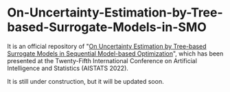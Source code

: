 # On-Uncertainty-Estimation-by-Tree-based-Surrogate-Models-in-SMO

It is an official repository of "[On Uncertainty Estimation by Tree-based Surrogate Models in Sequential Model-based Optimization](https://arxiv.org/abs/2202.10669)", which has been presented at the Twenty-Fifth International Conference on Artificial Intelligence and Statistics (AISTATS 2022).

It is still under construction, but it will be updated soon.
